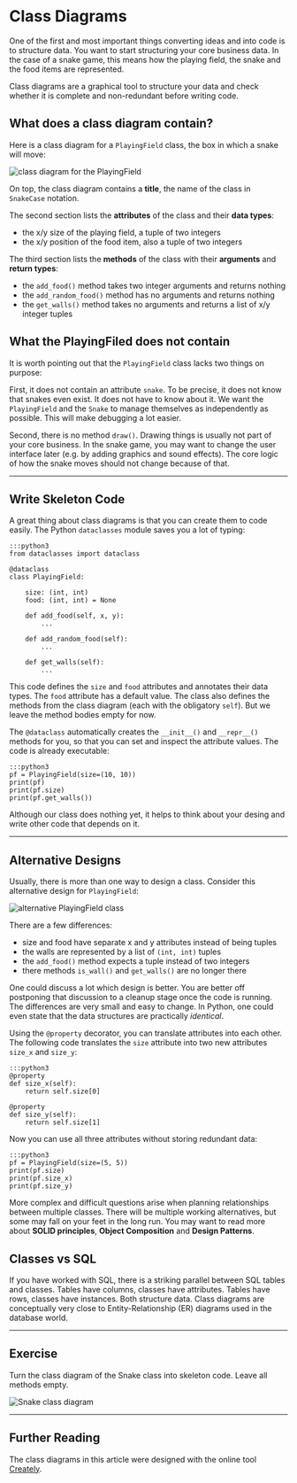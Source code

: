 
# Class Diagrams

One of the first and most important things converting ideas and into code is to structure data.
You want to start structuring your core business data.
In the case of a snake game, this means how the playing field, the snake and the food items are represented.

Class diagrams are a graphical tool to structure your data and check whether it is complete and non-redundant before writing code.

## What does a class diagram contain?

Here is a class diagram for a `PlayingField` class, the box in which a snake will move:

![class diagram for the PlayingField](images/class_playing_field.png)

On top, the class diagram contains a **title**, the name of the class in `SnakeCase` notation.

The second section lists the **attributes** of the class and their **data types**:

* the x/y size of the playing field, a tuple of two integers
* the x/y position of the food item, also a tuple of two integers

The third section lists the **methods** of the class with their **arguments** and **return types**:

* the `add_food()` method takes two integer arguments and returns nothing
* the `add_random_food()` method has no arguments and returns nothing
* the `get_walls()` method takes no arguments and returns a list of x/y integer tuples

## What the PlayingFiled does not contain

It is worth pointing out that the `PlayingField` class lacks two things on purpose:

First, it does not contain an attribute `snake`.
To be precise, it does not know that snakes even exist.
It does not have to know about it.
We want the `PlayingField` and the `Snake` to manage themselves as independently as possible.
This will make debugging a lot easier.

Second, there is no method `draw()`.
Drawing things is usually not part of your core business.
In the snake game, you may want to change the user interface later (e.g. by adding graphics and sound effects).
The core logic of how the snake moves should not change because of that.

----

## Write Skeleton Code

A great thing about class diagrams is that you can create them to code easily.
The Python `dataclasses` module saves you a lot of typing:

    :::python3
    from dataclasses import dataclass

    @dataclass
    class PlayingField:

        size: (int, int)
        food: (int, int) = None

        def add_food(self, x, y):
            ...

        def add_random_food(self):
            ...

        def get_walls(self):
            ...

This code defines the `size` and `food` attributes and annotates their data types.
The `food` attribute has a default value.
The class also defines the methods from the class diagram (each with the obligatory `self`).
But we leave the method bodies empty for now.

The `@dataclass` automatically creates the `__init__()` and `__repr__()` methods for you, so that you can set and inspect the attribute values.
The code is already executable:

    :::python3
    pf = PlayingField(size=(10, 10))
    print(pf)
    print(pf.size)
    print(pf.get_walls())

Although our class does nothing yet, it helps to think about your desing and write other code that depends on it.

----

## Alternative Designs

Usually, there is more than one way to design a class.
Consider this alternative design for `PlayingField`:

![alternative PlayingField class](images/class_playing_field_alt.png)

There are a few differences:

* size and food have separate x and y attributes instead of being tuples
* the walls are represented by a list of `(int, int)` tuples
* the `add_food()` method expects a tuple instead of two integers
* there methods `is_wall()` and `get_walls()` are no longer there

One could discuss a lot which design is better.
You are better off postponing that discussion to a cleanup stage once the code is running.
The differences are very small and easy to change.
In Python, one could even state that the data structures are practically *identical*.

Using the `@property` decorator, you can translate attributes into each other.
The following code translates the `size` attribute into two new attributes `size_x` and `size_y`:

    :::python3
    @property
    def size_x(self):
        return self.size[0]
    
    @property
    def size_y(self):
        return self.size[1]

Now you can use all three attributes without storing redundant data:

    :::python3
    pf = PlayingField(size=(5, 5))
    print(pf.size)
    print(pf.size_x)
    print(pf.size_y)


More complex and difficult questions arise when planning relationships between multiple classes.
There will be multiple working alternatives, but some may fall on your feet in the long run.
You may want to read more about **SOLID principles**, **Object Composition** and **Design Patterns**.

## Classes vs SQL

If you have worked with SQL, there is a striking parallel between SQL tables and classes.
Tables have columns, classes have attributes.
Tables have rows, classes have instances.
Both structure data.
Class diagrams are conceptually very close to Entity-Relationship (ER) diagrams used in the database world.

----

## Exercise

Turn the class diagram of the Snake class into skeleton code.
Leave all methods empty.

![Snake class diagram](images/class_snake.png)

----
## Further Reading

The class diagrams in this article were designed with the online tool [Creately](https://app.creately.com).
